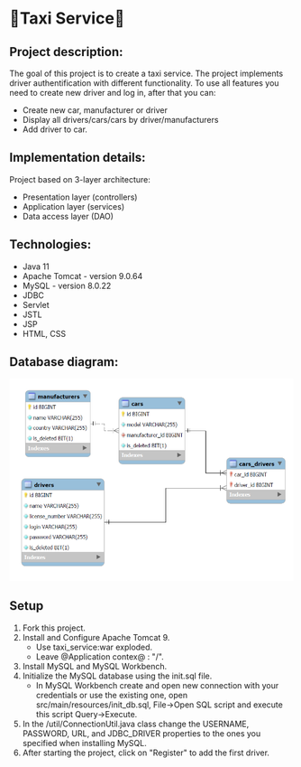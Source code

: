﻿# :oncoming_taxi:Taxi Service:oncoming_taxi:
## Project description:

The goal of this project is to create a taxi service. The project implements driver authentification with different functionality. 
To use all features you need to create new driver and log in, after that you can:
* Create new car, manufacturer or driver
* Display all drivers/cars/cars by driver/manufacturers
* Add driver to car.

## Implementation details:
Project based on 3-layer architecture:

* Presentation layer (controllers)
* Application layer (services)
* Data access layer (DAO)

## Technologies:

* Java 11
* Apache Tomcat - version 9.0.64
* MySQL - version 8.0.22
* JDBC
* Servlet
* JSTL
* JSP
* HTML, CSS

## Database diagram:
![img.png](img.png)

## Setup

1. Fork this project.
2. Install and Configure Apache Tomcat 9.
    * Use taxi_service:war exploded.
    * Leave @Application contex@ : "/".
3. Install MySQL and MySQL Workbench.
4. Initialize the MySQL database using the init.sql file.
    * In MySQL Workbench create and open new connection with your credentials or use the existing one, 
      open src/main/resources/init_db.sql, File->Open SQL script and execute this script Query->Execute.
5. In the /util/ConnectionUtil.java class change the USERNAME, PASSWORD, URL, and JDBC_DRIVER
    properties to the ones you specified when installing MySQL.
6. After starting the project, click on "Register" to add the first driver.
